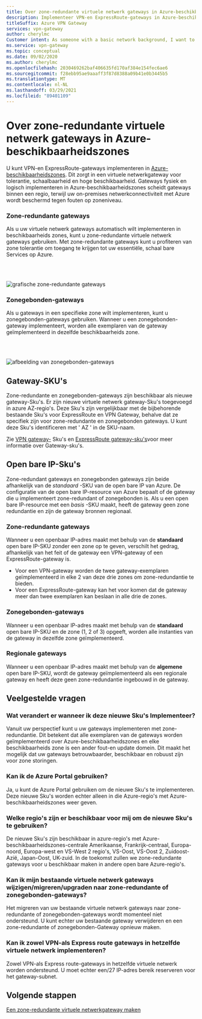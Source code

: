 ```yaml
---
title: Over zone-redundante virtuele netwerk gateways in Azure-beschikbaarheidszones
description: Implementeer VPN-en ExpressRoute-gateways in Azure-beschikbaarheidszones om tolerantie, schaal baarheid en hogere Beschik baarheid van virtuele netwerk gateways te brengen.
titleSuffix: Azure VPN Gateway
services: vpn-gateway
author: cherylmc
Customer intent: As someone with a basic network background, I want to understand zone-redundant gateways.
ms.service: vpn-gateway
ms.topic: conceptual
ms.date: 09/02/2020
ms.author: cherylmc
ms.openlocfilehash: 2030469262baf406635fd170af384e154fec6ae6
ms.sourcegitcommit: f28ebb95ae9aaaff3f87d8388a09b41e0b3445b5
ms.translationtype: MT
ms.contentlocale: nl-NL
ms.lasthandoff: 03/29/2021
ms.locfileid: "89401109"
---
```

# <a name="about-zone-redundant-virtual-network-gateways-in-azure-availability-zones"></a>Over zone-redundante virtuele netwerk gateways in Azure-beschikbaarheidszones

U kunt VPN-en ExpressRoute-gateways implementeren in [Azure-beschikbaarheidszones](../availability-zones/az-overview.md). Dit zorgt in een virtuele netwerkgateway voor tolerantie, schaalbaarheid en hoge beschikbaarheid. Gateways fysiek en logisch implementeren in Azure-beschikbaarheidszones scheidt gateways binnen een regio, terwijl uw on-premises netwerkconnectiviteit met Azure wordt beschermd tegen fouten op zoneniveau.

### <a name="zone-redundant-gateways"></a><a name="zrgw"></a>Zone-redundante gateways

Als u uw virtuele netwerk gateways automatisch wilt implementeren in beschikbaarheids zones, kunt u zone-redundante virtuele netwerk gateways gebruiken. Met zone-redundante gateways kunt u profiteren van zone tolerantie om toegang te krijgen tot uw essentiële, schaal bare Services op Azure.

<br>
<br>

![grafische zone-redundante gateways](./media/create-zone-redundant-vnet-gateway/zonered.png)

### <a name="zonal-gateways"></a><a name="zgw"></a>Zonegebonden-gateways

Als u gateways in een specifieke zone wilt implementeren, kunt u zonegebonden-gateways gebruiken. Wanneer u een zonegebonden-gateway implementeert, worden alle exemplaren van de gateway geïmplementeerd in dezelfde beschikbaarheids zone.

<br>
<br>

![afbeelding van zonegebonden-gateways](./media/create-zone-redundant-vnet-gateway/zonal.png)

## <a name="gateway-skus"></a><a name="gwskus"></a>Gateway-SKU's

Zone-redundante en zonegebonden-gateways zijn beschikbaar als nieuwe gateway-Sku's. Er zijn nieuwe virtuele netwerk gateway-Sku's toegevoegd in azure AZ-regio's. Deze Sku's zijn vergelijkbaar met de bijbehorende bestaande Sku's voor ExpressRoute en VPN Gateway, behalve dat ze specifiek zijn voor zone-redundante en zonegebonden gateways. U kunt deze Sku's identificeren met ' AZ ' in de SKU-naam.

Zie [VPN gateway-](vpn-gateway-about-vpngateways.md#gwsku) Sku's en [ExpressRoute gateway-sku's](../expressroute/expressroute-about-virtual-network-gateways.md#gwsku)voor meer informatie over Gateway-sku's.

## <a name="public-ip-skus"></a><a name="pipskus"></a>Open bare IP-Sku's

Zone-redundant gateways en zonegebonden gateways zijn beide afhankelijk van de *standaard* -SKU van de open bare IP van Azure. De configuratie van de open bare IP-resource van Azure bepaalt of de gateway die u implementeert zone-redundant of zonegebonden is. Als u een open bare IP-resource met een *basis* -SKU maakt, heeft de gateway geen zone redundantie en zijn de gateway bronnen regionaal.

### <a name="zone-redundant-gateways"></a><a name="pipzrg"></a>Zone-redundante gateways

Wanneer u een openbaar IP-adres maakt met behulp van de **standaard** open bare IP-SKU zonder een zone op te geven, verschilt het gedrag, afhankelijk van het feit of de gateway een VPN-gateway of een ExpressRoute-gateway is. 

* Voor een VPN-gateway worden de twee gateway-exemplaren geïmplementeerd in elke 2 van deze drie zones om zone-redundantie te bieden. 
* Voor een ExpressRoute-gateway kan het voor komen dat de gateway meer dan twee exemplaren kan beslaan in alle drie de zones.

### <a name="zonal-gateways"></a><a name="pipzg"></a>Zonegebonden-gateways

Wanneer u een openbaar IP-adres maakt met behulp van de **standaard** open bare IP-SKU en de zone (1, 2 of 3) opgeeft, worden alle instanties van de gateway in dezelfde zone geïmplementeerd.

### <a name="regional-gateways"></a><a name="piprg"></a>Regionale gateways

Wanneer u een openbaar IP-adres maakt met behulp van de **algemene** open bare IP-SKU, wordt de gateway geïmplementeerd als een regionale gateway en heeft deze geen zone-redundantie ingebouwd in de gateway.

## <a name="faq"></a><a name="faq"></a>Veelgestelde vragen

### <a name="what-will-change-when-i-deploy-these-new-skus"></a>Wat verandert er wanneer ik deze nieuwe Sku's Implementeer?

Vanuit uw perspectief kunt u uw gateways implementeren met zone-redundantie. Dit betekent dat alle exemplaren van de gateways worden geïmplementeerd over Azure-beschikbaarheidszones en elke beschikbaarheids zone is een ander fout-en update domein. Dit maakt het mogelijk dat uw gateways betrouwbaarder, beschikbaar en robuust zijn voor zone storingen.

### <a name="can-i-use-the-azure-portal"></a>Kan ik de Azure Portal gebruiken?

Ja, u kunt de Azure Portal gebruiken om de nieuwe Sku's te implementeren. Deze nieuwe Sku's worden echter alleen in die Azure-regio's met Azure-beschikbaarheidszones weer geven.

### <a name="what-regions-are-available-for-me-to-use-the-new-skus"></a>Welke regio's zijn er beschikbaar voor mij om de nieuwe Sku's te gebruiken?

De nieuwe Sku's zijn beschikbaar in azure-regio's met Azure-beschikbaarheidszones-centrale Amerikaanse, Frankrijk-centraal, Europa-noord, Europa-west en VS-West 2 regio's, VS-Oost, VS-Oost 2, Zuidoost-Azië, Japan-Oost, UK-zuid. In de toekomst zullen we zone-redundante gateways voor u beschikbaar maken in andere open bare Azure-regio's.

### <a name="can-i-changemigrateupgrade-my-existing-virtual-network-gateways-to-zone-redundant-or-zonal-gateways"></a>Kan ik mijn bestaande virtuele netwerk gateways wijzigen/migreren/upgraden naar zone-redundante of zonegebonden-gateways?

Het migreren van uw bestaande virtuele netwerk gateways naar zone-redundante of zonegebonden-gateways wordt momenteel niet ondersteund. U kunt echter uw bestaande gateway verwijderen en een zone-redundante of zonegebonden-Gateway opnieuw maken.

### <a name="can-i-deploy-both-vpn-and-express-route-gateways-in-same-virtual-network"></a>Kan ik zowel VPN-als Express route gateways in hetzelfde virtuele netwerk implementeren?

Zowel VPN-als Express route-gateways in hetzelfde virtuele netwerk worden ondersteund. U moet echter een/27 IP-adres bereik reserveren voor het gateway-subnet.

## <a name="next-steps"></a>Volgende stappen

[Een zone-redundante virtuele netwerkgateway maken](create-zone-redundant-vnet-gateway.md)
